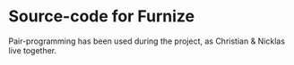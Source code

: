 # Source-code for Furnize
Pair-programming has been used during the project, as Christian & Nicklas live together.
